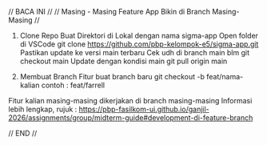 // BACA INI //
// Masing - Masing Feature App Bikin di Branch Masing-Masing //
1. Clone Repo
Buat Direktori di Lokal dengan nama sigma-app
Open folder di VSCode
git clone https://github.com/pbp-kelompok-e5/sigma-app.git
Pastikan update ke versi main terbaru
Cek udh di branch main blm
git checkout main
Update dengan kondisi main
git pull origin main

2. Membuat Branch Fitur
buat branch baru
git checkout -b feat/nama-kalian
contoh : feat/farrell

Fitur kalian masing-masing dikerjakan di branch masing-masing
Informasi lebih lengkap, rujuk : https://pbp-fasilkom-ui.github.io/ganjil-2026/assignments/group/midterm-guide#development-di-feature-branch

// END //